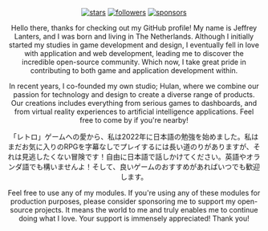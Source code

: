 <div align="center">
  
[![stars](https://img.shields.io/github/stars/jeffreylanters?color=fe8523&label=stargazers&style=for-the-badge)](https://github.com/jeffreylanters?tab=repositories&q=&type=&language=&sort=stargazers)
[![followers](https://img.shields.io/github/followers/jeffreylanters?style=for-the-badge)](https://github.com/jeffreylanters?tab=followers)
[![sponsors](https://img.shields.io/github/sponsors/jeffreylanters?color=E12C9A&style=for-the-badge)](https://github.com/sponsors/jeffreylanters)

Hello there, thanks for checking out my GitHub profile! My name is Jeffrey Lanters, and I was born and living in The Netherlands. Although I initially started my studies in game development and design, I eventually fell in love with application and web development, leading me to discover the incredible open-source community. Which now, I take great pride in contributing to both game and application development within.

In recent years, I co-founded my own studio; Hulan, where we combine our passion for technology and design to create a diverse range of products. Our creations includes everything from serious games to dashboards, and from virtual reality experiences to artificial intelligence applications. Feel free to come by if you're nearby!

「レトロ」ゲームへの愛から、私は2022年に日本語の勉強を始めました。私はまだお気に入りのRPGを字幕なしでプレイするには長い道のりがありますが、それは見逃したくない冒険です！自由に日本語で話しかけてください。英語やオランダ語でも構いませんよ！そして、良いゲームのおすすめがあればいつでも歓迎します。

Feel free to use any of my modules. If you're using any of these modules for production purposes, please consider sponsoring me to support my open-source projects. It means the world to me and truly enables me to continue doing what I love. Your support is immensely appreciated! Thank you!

</div>
